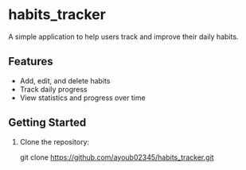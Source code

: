 # habits_tracker

A simple application to help users track and improve their daily habits.

## Features
- Add, edit, and delete habits
- Track daily progress
- View statistics and progress over time

## Getting Started

1. Clone the repository:
   
   git clone https://github.com/ayoub02345/habits_tracker.git
   
